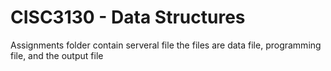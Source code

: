# CISC3130 - Data Structures

Assignments folder contain serveral file
the files are data file, programming file, and the output file 

